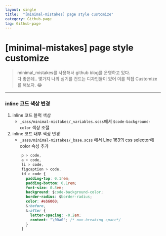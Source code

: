 ```yaml
---
layout: single
title:  "[minimal-mistakes] page style customize"
category: Github-page
tag: Github-page
---
```


# [minimal-mistakes] page style customize

> minimal_mistakes를 사용해서 github blog를 운영하고 있다.
<br>다 좋은데.. 몇가지 나의 심기를 건드는 디자인들이 있어 이를 직접 Customize를 해보자. 😂

---

### inline 코드 색상 변경
1. inline 코드 블럭 색상
   - `_sass/minimal-mistakes/_variables.scss`에서 `$code-background-color` 색상 조절
2. inline 코드 내부 색상 변경
    - `_sass/minimal-mistakes/_base.scss` 에서 Line 163의 css selector에 color 속성 추가
    ```css
        p > code,
        a > code,
        li > code,
        figcaption > code,
        td > code {
          padding-top: 0.1rem;
          padding-bottom: 0.1rem;
          font-size: 0.8em;
          background: $code-background-color;
          border-radius: $border-radius;
          color: #eb6060;
          &:before,
          &:after {
            letter-spacing: -0.2em;
            content: "\00a0"; /* non-breaking space*/
          }
        }
    ```